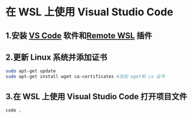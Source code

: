 # 在 WSL 上使用 Visual Studio Code

## 1.安装 [VS Code](https://code.visualstudio.com) 软件和[Remote WSL](https://marketplace.visualstudio.com/items?itemName=ms-vscode-remote.vscode-remote-extensionpack) 插件

## 2.更新 Linux 系统并添加证书

```bash
sudo apt-get update
sudo apt-get install wget ca-certificates #添加 wget和 ca 证书
```

## 3.在 WSL 上使用 Visual Studio Code 打开项目文件

```
code .
```
